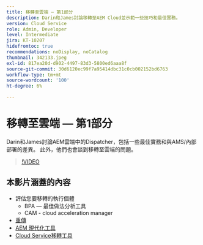 ```yaml
---
title: 移轉至雲端 — 第1部分
description: Darin和James討論移轉至AEM Cloud並示範一些技巧和最佳實務。
version: Cloud Service
role: Admin, Developer
level: Intermediate
jira: KT-10207
hidefromtoc: true
recommendations: noDisplay, noCatalog
thumbnail: 342133.jpeg
exl-id: 817ea20d-d902-4497-83d3-5800ed6aaa8f
source-git-commit: 30d6120ec99f7a95414dbc31c0cb002152bd6763
workflow-type: tm+mt
source-wordcount: '100'
ht-degree: 6%

---
```


# 移轉至雲端 — 第1部分

Darin和James討論AEM雲端中的Dispatcher，包括一些最佳實務和與AMS/內部部署的差異。 此外，他們也會談到移轉至雲端的問題。

>[!VIDEO](https://video.tv.adobe.com/v/342133?quality=12&learn=on)

## 本影片涵蓋的內容

+ 評估您要移轉的執行個體
   + BPA — 最佳做法分析工具
   + CAM - cloud acceleration manager
+ [重傳](https://github.com/chetanmeh/oak-console-scripts/tree/master/src/main/groovy/repostats)
+ [AEM 現代化工具](https://opensource.adobe.com/aem-modernize-tools/)
+ [Cloud Service移轉工具](https://github.com/adobe/aem-cloud-service-source-migration)
